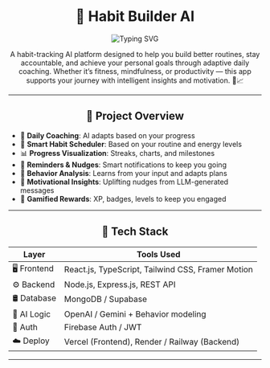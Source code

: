 
<p align="center">
  
</p>

<h1 align="center">📅 Habit Builder AI</h1>

<p align="center">
  <img src="https://readme-typing-svg.demolab.com?font=Fira+Code&size=24&pause=1000&center=true&vCenter=true&width=1000&lines=Build+Better+Habits+With+AI;Adaptive+Daily+Coaching+That+Learns+From+You;Track,+Improve,+Repeat" alt="Typing SVG" />
</p>

<p align="center">
  A habit-tracking AI platform designed to help you build better routines, stay accountable, and achieve your personal goals through adaptive daily coaching.  
  Whether it’s fitness, mindfulness, or productivity — this app supports your journey with intelligent insights and motivation. 🌱📈
</p>

---

<h2 align="center">🚀 Project Overview</h2>

- 🔁 **Daily Coaching**: AI adapts based on your progress  
- 📆 **Smart Habit Scheduler**: Based on your routine and energy levels  
- 📊 **Progress Visualization**: Streaks, charts, and milestones  
- 🔔 **Reminders & Nudges**: Smart notifications to keep you going  
- 🧠 **Behavior Analysis**: Learns from your input and adapts plans  
- 💬 **Motivational Insights**: Uplifting nudges from LLM-generated messages  
- 🧩 **Gamified Rewards**: XP, badges, levels to keep you engaged  

---

<h2 align="center">🧠 Tech Stack</h2>

<div align="center">

| Layer       | Tools Used |
|-------------|------------|
| 🖥️ Frontend | React.js, TypeScript, Tailwind CSS, Framer Motion |
| ⚙️ Backend  | Node.js, Express.js, REST API |
| 🛢️ Database | MongoDB / Supabase |
| 🤖 AI Logic | OpenAI / Gemini + Behavior modeling |
| 🔐 Auth     | Firebase Auth / JWT |
| ☁️ Deploy   | Vercel (Frontend), Render / Railway (Backend) |

</div>

---

